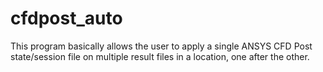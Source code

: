# cfdpost_auto
This program basically allows the user to apply a single ANSYS CFD Post state/session file on multiple result files in a location, one after the other.
